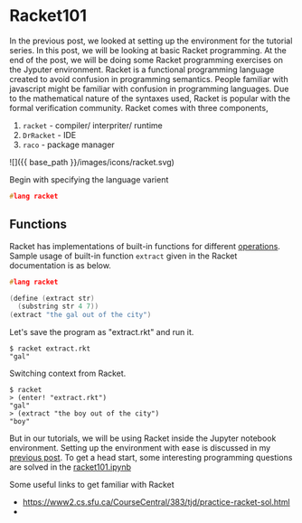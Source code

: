Racket101
====
In the previous post, we looked at setting up the environment for the tutorial series. In this post, we will be looking at basic Racket programming. At the end of the post, we will be doing some Racket programming exercises on the Jyputer environment.
Racket is a functional programming language created to avoid confusion in programming semantics. People familiar with javascript might be familiar with confusion in programming languages. Due to the mathematical nature of the syntaxes used, Racket is popular with the formal verification community. Racket comes with three components,

1. `racket` - compiler/ interpriter/ runtime
2. `DrRacket` - IDE
3. `raco` - package manager


![]({{ base_path }}/images/icons/racket.svg)

Begin with specifying the language varient 

```c
#lang racket
```

Functions
----

Racket has implementations of built-in functions for different [operations](https://docs.racket-lang.org/plait/built-ins-tutorial.html). Sample usage of built-in function `extract` given in the Racket documentation is as below.

```c
#lang racket

(define (extract str)
  (substring str 4 7))
(extract "the gal out of the city")
```

Let's save the program as "extract.rkt" and run it. 

```shell
$ racket extract.rkt
"gal"
```

Switching context from Racket.

```shell
$ racket
> (enter! "extract.rkt")
"gal"
> (extract "the boy out of the city")
"boy"
```

But in our tutorials, we will be using Racket inside the Jupyter notebook environment. Setting up the environment with ease is discussed in my [previous post]().
To get a head start, some interesting programming questions are solved in the [racket101.ipynb]()

Some useful links to get familiar with Racket

- https://www2.cs.sfu.ca/CourseCentral/383/tjd/practice-racket-sol.html
-
